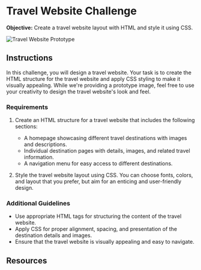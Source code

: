 # Travel Website Challenge
**Objective:** Create a travel website layout with HTML and style it using CSS.

![Travel Website Prototype](prototype.png)

## Instructions

In this challenge, you will design a travel website. Your task is to create the HTML structure for the travel website and apply CSS styling to make it visually appealing. While we're providing a prototype image, feel free to use your creativity to design the travel website's look and feel.

### Requirements
1. Create an HTML structure for a travel website that includes the following sections:
   - A homepage showcasing different travel destinations with images and descriptions.
   - Individual destination pages with details, images, and related travel information.
   - A navigation menu for easy access to different destinations.

2. Style the travel website layout using CSS. You can choose fonts, colors, and layout that you prefer, but aim for an enticing and user-friendly design.

### Additional Guidelines
- Use appropriate HTML tags for structuring the content of the travel website.
- Apply CSS for proper alignment, spacing, and presentation of the destination details and images.
- Ensure that the travel website is visually appealing and easy to navigate.

## Resources